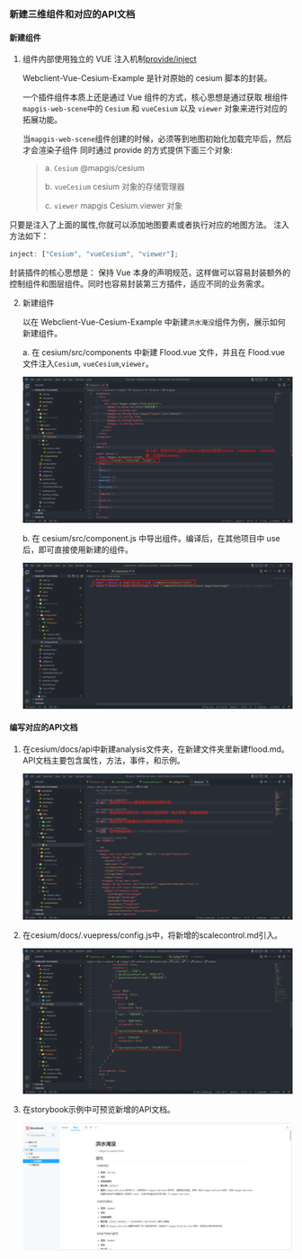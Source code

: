 ### 新建三维组件和对应的API文档

#### 新建组件

1. 组件内部使用独立的 VUE 注入机制[provide/inject](https://vuejs.org/v2/api/#provide-inject)

   Webclient-Vue-Cesium-Example 是针对原始的 cesium 脚本的封装。

   一个插件组件本质上还是通过 Vue 组件的方式，核心思想是通过获取 根组件`mapgis-web-scene`中的 `Cesium` 和 `vueCesium` 以及 `viewer` 对象来进行对应的拓展功能。

   当`mapgis-web-scene`组件创建的时候，必须等到地图初始化加载完毕后，然后才会渲染子组件 同时通过 provide 的方式提供下面三个对象:

   > a. `Cesium` @mapgis/cesium
   >
   > b. `vueCesium` cesium 对象的存储管理器
   >
   > c. `viewer` mapgis Cesium.viewer 对象

只要是注入了上面的属性,你就可以添加地图要素或者执行对应的地图方法。 注入方法如下：

```js
inject: ["Cesium", "vueCesium", "viewer"];
```

封装插件的核心思想是： 保持 Vue 本身的声明规范，这样做可以容易封装额外的控制组件和图层组件。同时也容易封装第三方插件，适应不同的业务需求。

2. 新建组件

   以在 Webclient-Vue-Cesium-Example 中新建`洪水淹没`组件为例，展示如何新建组件。

   a. 在 cesium/src/components 中新建 Flood.vue 文件，并且在 Flood.vue 文件注入`Cesium`, `vueCesium`,`viewer`。

   ![components6.png](./images/component6.png)

   b. 在 cesium/src/component.js 中导出组件。编译后，在其他项目中 use 后，即可直接使用新建的组件。

   ![components7.png](./images/component7.png)

#### 编写对应的API文档

1. 在cesium/docs/api中新建analysis文件夹，在新建文件夹里新建flood.md。API文档主要包含属性，方法，事件，和示例。

   ![API-1.png](./images/API-1.png)

2. 在cesium/docs/.vuepress/config.js中，将新增的scalecontrol.md引入。

   ![API-1-1.png](./images/API-1-1.png)

3. 在storybook示例中可预览新增的API文档。

   ![API-2-1.png](./images/API-2-1.png)